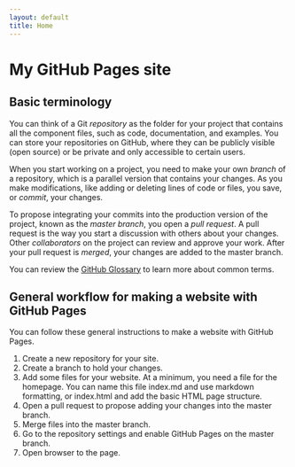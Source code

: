 ```yaml
---
layout: default
title: Home
---
```


# My GitHub Pages site

## Basic terminology

You can think of a Git _repository_ as the folder for your project that contains all the component files, such as code, documentation, and examples. You can store your repositories on GitHub, where they can be publicly visible (open source) or be private and only accessible to certain users.

When you start working on a project, you need to make your own _branch_ of a repository, which is a parallel version that contains your changes. As you make modifications, like adding or deleting lines of code or files, you save, or _commit_, your changes.

To propose integrating your commits into the production version of the project, known as the _master branch_, you open a _pull request_. A pull request is the way you start a discussion with others about your changes. Other _collaborators_ on the project can review and approve your work. After your pull request is _merged_, your changes are added to the master branch.

You can review the [GitHub Glossary](https://help.github.com/articles/github-glossary/) to learn more about common terms.

## General workflow for making a website with GitHub Pages

You can follow these general instructions to make a website with GitHub Pages.

1. Create a new repository for your site.
2. Create a branch to hold your changes.
2. Add some files for your website. At a minimum, you need a file for the homepage. You can name this file index.md and use markdown formatting, or index.html and add the basic HTML page structure.
3. Open a pull request to propose adding your changes into the master branch.
4. Merge files into the master branch.
5. Go to the repository settings and enable GitHub Pages on the master branch.
6. Open browser to the page.